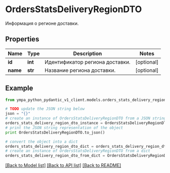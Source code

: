 # OrdersStatsDeliveryRegionDTO

Информация о регионе доставки.

## Properties
Name | Type | Description | Notes
------------ | ------------- | ------------- | -------------
**id** | **int** | Идентификатор региона доставки. | [optional] 
**name** | **str** | Название региона доставки. | [optional] 

## Example

```python
from ympa_python_pydantic_v1_client.models.orders_stats_delivery_region_dto import OrdersStatsDeliveryRegionDTO

# TODO update the JSON string below
json = "{}"
# create an instance of OrdersStatsDeliveryRegionDTO from a JSON string
orders_stats_delivery_region_dto_instance = OrdersStatsDeliveryRegionDTO.from_json(json)
# print the JSON string representation of the object
print OrdersStatsDeliveryRegionDTO.to_json()

# convert the object into a dict
orders_stats_delivery_region_dto_dict = orders_stats_delivery_region_dto_instance.to_dict()
# create an instance of OrdersStatsDeliveryRegionDTO from a dict
orders_stats_delivery_region_dto_from_dict = OrdersStatsDeliveryRegionDTO.from_dict(orders_stats_delivery_region_dto_dict)
```
[[Back to Model list]](../README.md#documentation-for-models) [[Back to API list]](../README.md#documentation-for-api-endpoints) [[Back to README]](../README.md)


